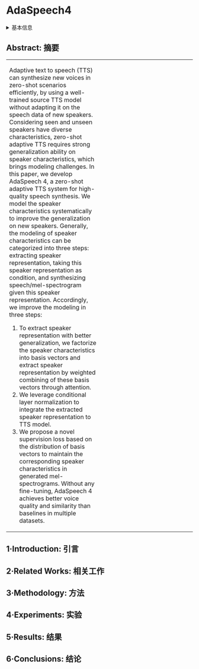 # AdaSpeech4

<details>
<summary>基本信息</summary>

- 标题: "AdaSpeech4: Adaptive Text to Speech in Zero-Shot Scenarios"
- 作者:
  - 01 Yihan Wu,
  - 02 Xu Tan,
  - 03 Bohan Li,
  - 04 Lei He,
  - 05 Sheng Zhao,
  - 06 Ruihua Song,
  - 07 Tao Qin,
  - 08 Tie-Yan Liu
- 链接:
  - [ArXiv](https://arxiv.org/abs/2204.00436)
  - [Publication](https://doi.org/10.21437/Interspeech.2022-901)
  - [Github]
  - [Demo](https://speechresearch.github.io/adaspeech4/)
- 文件:
  - [ArXiv](_PDF/2204.00436v1__AdaSpeech4__Adaptive_Text_to_Speech_in_Zero-Shot_Scenarios.pdf)
  - [Publication](_PDF/2204.00436p0__AdaSpeech4__InterSpeech2022.pdf)

</details>

## Abstract: 摘要

<table>
<tr>
<td width="50%">

Adaptive text to speech (TTS) can synthesize new voices in zero-shot scenarios efficiently, by using a well-trained source TTS model without adapting it on the speech data of new speakers.
Considering seen and unseen speakers have diverse characteristics, zero-shot adaptive TTS requires strong generalization ability on speaker characteristics, which brings modeling challenges.
In this paper, we develop AdaSpeech 4, a zero-shot adaptive TTS system for high-quality speech synthesis.
We model the speaker characteristics systematically to improve the generalization on new speakers.
Generally, the modeling of speaker characteristics can be categorized into three steps: extracting speaker representation, taking this speaker representation as condition, and synthesizing speech/mel-spectrogram given this speaker representation.
Accordingly, we improve the modeling in three steps:
1) To extract speaker representation with better generalization, we factorize the speaker characteristics into basis vectors and extract speaker representation by weighted combining of these basis vectors through attention.
2) We leverage conditional layer normalization to integrate the extracted speaker representation to TTS model.
3) We propose a novel supervision loss based on the distribution of basis vectors to maintain the corresponding speaker characteristics in generated mel-spectrograms.
Without any fine-tuning, AdaSpeech 4 achieves better voice quality and similarity than baselines in multiple datasets.

</td>
<td>

</td>
</tr>
</table>

## 1·Introduction: 引言

## 2·Related Works: 相关工作

## 3·Methodology: 方法

## 4·Experiments: 实验

## 5·Results: 结果

## 6·Conclusions: 结论